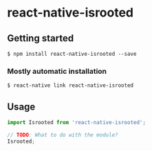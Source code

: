 # react-native-isrooted

## Getting started

`$ npm install react-native-isrooted --save`

### Mostly automatic installation

`$ react-native link react-native-isrooted`

## Usage
```javascript
import Isrooted from 'react-native-isrooted';

// TODO: What to do with the module?
Isrooted;
```
